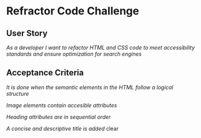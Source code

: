 # Refractor Code Challenge

## User Story

*As a developer I want to refactor HTML and CSS code to meet accessibility standards and ensure optimization for search engines*

## Acceptance Criteria

*It is done when the semantic elements in the HTML follow a logical structure*

*Image elements contain accesible attributes*

*Heading attributes are in sequential order*

*A concise and descriptive title is added*
clear
